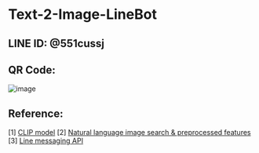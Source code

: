 # Text-2-Image-LineBot

## LINE ID: @551cussj

## QR Code: 
![image](https://user-images.githubusercontent.com/44457138/166197001-80bfa815-f10d-4155-9507-8c756874d976.png)


## Reference:
[1] [CLIP model](https://github.com/openai/CLIP)
[2] [Natural language image search & preprocessed features](https://github.com/haltakov/natural-language-image-search)
[3] [Line messaging API](https://developers.line.biz/en/docs/messaging-api/)
